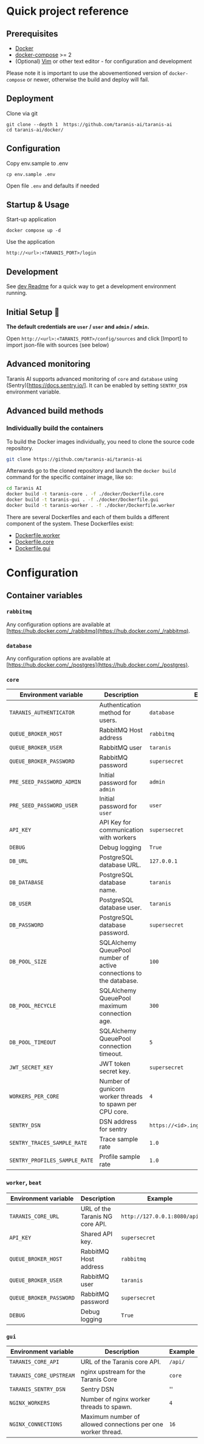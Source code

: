 # Quick project reference

## Prerequisites

- [Docker](https://docs.docker.com/engine/install/)
- [docker-compose](https://docs.docker.com/compose/install/) >= 2
- (Optional) [Vim](https://www.vim.org/) or other text editor - for configuration and development

Please note it is important to use the abovementioned version of
`docker-compose` or newer, otherwise the build and deploy will fail.

## Deployment

Clone via git
```
git clone --depth 1  https://github.com/taranis-ai/taranis-ai
cd taranis-ai/docker/
```

## Configuration

Copy env.sample to .env
```
cp env.sample .env
```

Open file `.env` and defaults if needed


## Startup & Usage

Start-up application
```
docker compose up -d
```

Use the application
```
http://<url>:<TARANIS_PORT>/login
```

## Development

See [dev Readme](/dev/README.md) for a quick way to get a development environment running.

## Initial Setup 👤

**The default credentials are `user` / `user` and `admin` / `admin`.**

Open `http://<url>:<TARANIS_PORT>/config/sources` and click [Import] to import json-file with sources (see below)

## Advanced monitoring
Taranis AI supports advanced monitoring of `core` and `database` using (Sentry)[https://docs.sentry.io/]. It can be enabled by setting `SENTRY_DSN` environment variable.

## Advanced build methods

### Individually build the containers

To build the Docker images individually, you need to clone the source code repository.

```bash
git clone https://github.com/taranis-ai/taranis-ai
```

Afterwards go to the cloned repository and launch the `docker build` command for the specific container image, like so:

```bash
cd Taranis AI
docker build -t taranis-core . -f ./docker/Dockerfile.core
docker build -t taranis-gui . -f ./docker/Dockerfile.gui
docker build -t taranis-worker . -f ./docker/Dockerfile.worker
```

There are several Dockerfiles and each of them builds a different component of the system. These Dockerfiles exist:

- [Dockerfile.worker](Dockerfile.worker)
- [Dockerfile.core](Dockerfile.core)
- [Dockerfile.gui](Dockerfile.gui)

# Configuration

## Container variables

### `rabbitmq`
Any configuration options are available at [https://hub.docker.com/_/rabbitmq](https://hub.docker.com/_/rabbitmq).

### `database`
Any configuration options are available at [https://hub.docker.com/_/postgres](https://hub.docker.com/_/postgres).

### `core`

| Environment variable        | Description | Example |
|-----------------------------|-------------|----------|
| `TARANIS_AUTHENTICATOR`  | Authentication method for users. | `database` |
| `QUEUE_BROKER_HOST`         | RabbitMQ Host address | `rabbitmq` |
| `QUEUE_BROKER_USER`         | RabbitMQ user | `taranis` |
| `QUEUE_BROKER_PASSWORD`     | RabbitMQ password | `supersecret` |
| `PRE_SEED_PASSWORD_ADMIN`   | Initial password for `admin` | `admin` |
| `PRE_SEED_PASSWORD_USER`    | Initial password for `user` | `user` |
| `API_KEY`                   | API Key for communication with workers | `supersecret` |
| `DEBUG`                     | Debug logging | `True` |
| `DB_URL`                    | PostgreSQL database URL. | `127.0.0.1` |
| `DB_DATABASE`               | PostgreSQL database name. | `taranis` |
| `DB_USER`                   | PostgreSQL database user. | `taranis` |
| `DB_PASSWORD`               | PostgreSQL database password. | `supersecret` |
| `DB_POOL_SIZE`              | SQLAlchemy QueuePool number of active connections to the database. | `100` |
| `DB_POOL_RECYCLE`           | SQLAlchemy QueuePool maximum connection age. | `300` |
| `DB_POOL_TIMEOUT`           | SQLAlchemy QueuePool connection timeout. | `5` |
| `JWT_SECRET_KEY`            | JWT token secret key. | `supersecret` |
| `WORKERS_PER_CORE`          | Number of gunicorn worker threads to spawn per CPU core. | `4` |
| `SENTRY_DSN`                  | DSN address for sentry | `https://<id>.ingest.de.sentry.io/<id>` |
| `SENTRY_TRACES_SAMPLE_RATE`   | Trace sample rate      | `1.0` |
| `SENTRY_PROFILES_SAMPLE_RATE` | Profile sample rate    | `1.0` |



### `worker`, `beat`

| Environment variable        | Description | Example |
|-----------------------------|-------------|----------|
| `TARANIS_CORE_URL`          | URL of the Taranis NG core API. | `http://127.0.0.1:8080/api` |
| `API_KEY`                   | Shared API key. | `supersecret` |
| `QUEUE_BROKER_HOST`         | RabbitMQ Host address | `rabbitmq` |
| `QUEUE_BROKER_USER`         | RabbitMQ user | `taranis` |
| `QUEUE_BROKER_PASSWORD`     | RabbitMQ password | `supersecret` |
| `DEBUG`                     | Debug logging | `True` |


### `gui`

| Environment variable          | Description | Example |
|-------------------------------|-------------|----------|
| `TARANIS_CORE_API`      | URL of the Taranis core API. | `/api/` |
| `TARANIS_CORE_UPSTREAM` | nginx upstream for the Taranis Core | `core` |
| `TARANIS_SENTRY_DSN`    | Sentry DSN | '' |
| `NGINX_WORKERS`         | Number of nginx worker threads to spawn. | `4` |
| `NGINX_CONNECTIONS`     | Maximum number of allowed connections per one worker thread. | `16` |
